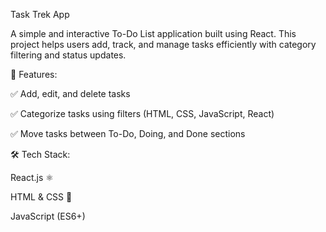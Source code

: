 Task Trek App


A simple and interactive To-Do List application built using React. This project helps users add, track, and manage tasks efficiently with category filtering and status updates.

🚀 Features:

✅ Add, edit, and delete tasks

✅ Categorize tasks using filters (HTML, CSS, JavaScript, React)

✅ Move tasks between To-Do, Doing, and Done sections

🛠️ Tech Stack: 

React.js ⚛️

HTML & CSS 🎨

JavaScript (ES6+)
